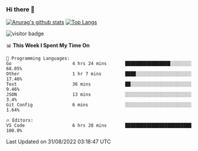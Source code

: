 ### Hi there 👋

<!--
**Akelio-zhang/akelio-zhang** is a ✨ _special_ ✨ repository because its `README.md` (this file) appears on your GitHub profile.

Here are some ideas to get you started:

- 🔭 I’m currently working on ...
- 🌱 I’m currently learning ...
- 👯 I’m looking to collaborate on ...
- 🤔 I’m looking for help with ...
- 💬 Ask me about ...
- 📫 How to reach me: ...
- 😄 Pronouns: ...
- ⚡ Fun fact: ...
-->

[![Anurag's github stats](https://github-readme-stats.vercel.app/api?username=akelio-zhang&line_height=24&hide=contribs&show_icons=true&count_private=true)](https://github.com/anuraghazra/github-readme-stats)
[![Top Langs](https://github-readme-stats.vercel.app/api/top-langs/?username=akelio-zhang&card_width=240&layout=compact&hide=html)](https://github.com/anuraghazra/github-readme-stats)


![visitor badge](https://komarev.com/ghpvc/?username=akelio-zhang&label=PROFILE+VIEWS&style=for-the-badge)
<!--START_SECTION:waka-->
📊 **This Week I Spent My Time On** 

```text
💬 Programming Languages: 
Go                       4 hrs 24 mins       █████████████████░░░░░░░░   68.05% 
Other                    1 hr 7 mins         ████░░░░░░░░░░░░░░░░░░░░░   17.46% 
Text                     36 mins             ██░░░░░░░░░░░░░░░░░░░░░░░   9.46% 
JSON                     13 mins             ░░░░░░░░░░░░░░░░░░░░░░░░░   3.4% 
Git Config               6 mins              ░░░░░░░░░░░░░░░░░░░░░░░░░   1.64%

🔥 Editors: 
VS Code                  6 hrs 28 mins       █████████████████████████   100.0%

```


 Last Updated on 31/08/2022 03:18:47 UTC
<!--END_SECTION:waka-->

